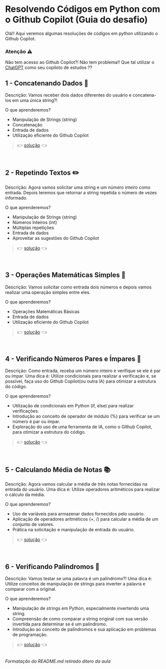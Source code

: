 # Resolvendo Códigos em Python com o Github Copilot (Guia do desafio)

Olá!! Aqui veremos algumas resoluções de códigos em python utilizando o Github Copilot.

### Atenção ⚠️ 

Não tem acesso ao Github Copilot?! Não tem problema!! 
Que tal utilizar o [ChatGPT](https://chat.openai.com/) como seu copiloto de estudos ??

## 1 - Concatenando Dados 🐾

Descrição:
Vamos receber dois dados diferentes do usuário e concatena-los em uma única string?! 

O que aprenderemos?

* Manipulação de Strings (string)
* Concatenação
* Entrada de dados
* Utilização eficiente do Github Copilot

> 👉 [solução](https://github.com/joelsonlins/Formacao-Github-Certification-DIO/blob/main/Desafios/concat_dados.py) 👈	

<br>

## 2 - Repetindo Textos ✏️

Descrição:
Agora vamos solicitar uma string e um número inteiro como entrada. Depois teremos que retornar a string repetida o número de vezes informado. 

O que aprenderemos?

* Manipulação de Strings (string)
* Números Inteiros (int)
* Múltiplas repetições
* Entrada de dados
* Aproveitar as sugestões do Github Copilot

> 👉 [solução](https://github.com/joelsonlins/Formacao-Github-Certification-DIO/blob/main/Desafios/repet_txt.py) 👈	
<br>

## 3 - Operações Matemáticas Simples 📐

Descrição:
Vamos solicitar como entrada dois números e depois vamos realizar uma operação simples entre eles.

O que aprenderemos?

* Operações Matemáticas Básicas
* Entrada de dados
* Utilização eficiente do Github Copilot

> 👉 [solução](https://github.com/joelsonlins/Formacao-Github-Certification-DIO/blob/main/Desafios/ope_mat.py) 👈	
<br>

## 4 - Verificando Números Pares e Ímpares 🧮

Descrição: Como entrada, receba um número inteiro e verifique se ele é par ou ímpar. 
Uma dica é: Utilize condicionais para realizar a verificação e, se possível, faça uso do Github Copilot(ou outra IA) para otimizar a estrutura do código.

O que aprenderemos?
* Utilização de condicionais em Python (if, else) para realizar verificações.
* Introdução ao conceito de operador de módulo (%) para verificar se um número é par ou ímpar.
* Exploração do uso de uma ferramenta de IA, como o Github Copilot, para otimizar a estrutura do código.

> 👉 [solução](https://github.com/joelsonlins/Formacao-Github-Certification-DIO/blob/main/Desafios/num_impa_num_pa.py) 👈	
<br>

## 5 - Calculando Média de Notas 📚

Descrição: Agora vamos calcular a média de três notas fornecidas na entrada do usuário. 
Uma dica é: Utilize operadores aritméticos para realizar o cálculo da média.

O que aprenderemos?
* Uso de variáveis para armazenar dados fornecidos pelo usuário.
* Aplicação de operadores aritméticos (+, /) para calcular a média de um conjunto de valores.
* Prática na solicitação e manipulação de entrada do usuário.

> 👉 [solução](https://github.com/joelsonlins/Formacao-Github-Certification-DIO/blob/main/Desafios/calc_media.py) 👈	
<br>

## 6 - Verificando Palíndromos 🔄

Descrição: Vamos testar se uma palavra é um palíndromo?! 
Uma dica é: Utilize conceitos de manipulação de strings para inverter a palavra e comparar com a original.

O que aprenderemos?
* Manipulação de strings em Python, especialmente invertendo uma string.
* Compreensão de como comparar a string original com sua versão invertida para determinar se é um palíndromo.
* Introdução ao conceito de palíndromos e sua aplicação em problemas de programação.

> 👉 [solução](https://github.com/joelsonlins/Formacao-Github-Certification-DIO/blob/main/Desafios/verif_palindromos.py) 👈

<br>
<em> Formatação do README.md retirado ditero da aula</em>
